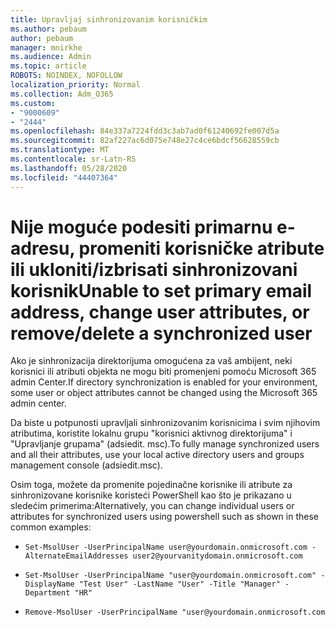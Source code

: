 ```yaml
---
title: Upravljaj sinhronizovanim korisničkim
ms.author: pebaum
author: pebaum
manager: mnirkhe
ms.audience: Admin
ms.topic: article
ROBOTS: NOINDEX, NOFOLLOW
localization_priority: Normal
ms.collection: Adm_O365
ms.custom:
- "9000609"
- "2444"
ms.openlocfilehash: 84e337a7224fdd3c3ab7ad0f61240692fe007d5a
ms.sourcegitcommit: 82af227ac6d075e748e27c4ce6bdcf56628559cb
ms.translationtype: MT
ms.contentlocale: sr-Latn-RS
ms.lasthandoff: 05/28/2020
ms.locfileid: "44407364"
---
```

# <a name="unable-to-set-primary-email-address-change-user-attributes-or-removedelete-a-synchronized-user"></a><span data-ttu-id="049cd-102">Nije moguće podesiti primarnu e-adresu, promeniti korisničke atribute ili ukloniti/izbrisati sinhronizovani korisnik</span><span class="sxs-lookup"><span data-stu-id="049cd-102">Unable to set primary email address, change user attributes, or remove/delete a synchronized user</span></span>

<span data-ttu-id="049cd-103">Ako je sinhronizacija direktorijuma omogućena za vaš ambijent, neki korisnici ili atributi objekta ne mogu biti promenjeni pomoću Microsoft 365 admin Center.</span><span class="sxs-lookup"><span data-stu-id="049cd-103">If directory synchronization is enabled for your environment, some user or object attributes cannot be changed using the Microsoft 365 admin center.</span></span>

<span data-ttu-id="049cd-104">Da biste u potpunosti upravljali sinhronizovanim korisnicima i svim njihovim atributima, koristite lokalnu grupu "korisnici aktivnog direktorijuma" i "Upravljanje grupama" (adsiedit. msc).</span><span class="sxs-lookup"><span data-stu-id="049cd-104">To fully manage synchronized users and all their attributes, use your local active directory users and groups management console (adsiedit.msc).</span></span>  

<span data-ttu-id="049cd-105">Osim toga, možete da promenite pojedinačne korisnike ili atribute za sinhronizovane korisnike koristeći PowerShell kao što je prikazano u sledećim primerima:</span><span class="sxs-lookup"><span data-stu-id="049cd-105">Alternatively, you can change individual users or attributes for synchronized users using powershell such as shown in these common examples:</span></span> 
- `Set-MsolUser -UserPrincipalName user@yourdomain.onmicrosoft.com -AlternateEmailAddresses user2@yourvanitydomain.onmicrosoft.com`

- `Set-MsolUser -UserPrincipalName "user@yourdomain.onmicrosoft.com" -DisplayName "Test User" -LastName "User" -Title "Manager" -Department "HR"`

- `Remove-MsolUser -UserPrincipalName "user@yourdomain.onmicrosoft.com`
